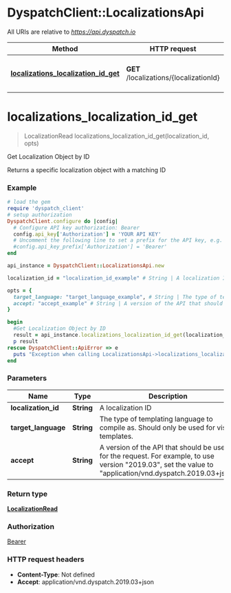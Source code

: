 # DyspatchClient::LocalizationsApi

All URIs are relative to *https://api.dyspatch.io*

Method | HTTP request | Description
------------- | ------------- | -------------
[**localizations_localization_id_get**](LocalizationsApi.md#localizations_localization_id_get) | **GET** /localizations/{localizationId} | Get Localization Object by ID


# **localizations_localization_id_get**
> LocalizationRead localizations_localization_id_get(localization_id, opts)

Get Localization Object by ID

Returns a specific localization object with a matching ID

### Example
```ruby
# load the gem
require 'dyspatch_client'
# setup authorization
DyspatchClient.configure do |config|
  # Configure API key authorization: Bearer
  config.api_key['Authorization'] = 'YOUR API KEY'
  # Uncomment the following line to set a prefix for the API key, e.g. 'Bearer' (defaults to nil)
  #config.api_key_prefix['Authorization'] = 'Bearer'
end

api_instance = DyspatchClient::LocalizationsApi.new

localization_id = "localization_id_example" # String | A localization ID

opts = { 
  target_language: "target_language_example", # String | The type of templating language to compile as. Should only be used for visual templates.
  accept: "accept_example" # String | A version of the API that should be used for the request. For example, to use version "2019.03", set the value to "application/vnd.dyspatch.2019.03+json"
}

begin
  #Get Localization Object by ID
  result = api_instance.localizations_localization_id_get(localization_id, opts)
  p result
rescue DyspatchClient::ApiError => e
  puts "Exception when calling LocalizationsApi->localizations_localization_id_get: #{e}"
end
```

### Parameters

Name | Type | Description  | Notes
------------- | ------------- | ------------- | -------------
 **localization_id** | **String**| A localization ID | 
 **target_language** | **String**| The type of templating language to compile as. Should only be used for visual templates. | [optional] 
 **accept** | **String**| A version of the API that should be used for the request. For example, to use version "2019.03", set the value to "application/vnd.dyspatch.2019.03+json" | [optional] 

### Return type

[**LocalizationRead**](LocalizationRead.md)

### Authorization

[Bearer](../README.md#Bearer)

### HTTP request headers

 - **Content-Type**: Not defined
 - **Accept**: application/vnd.dyspatch.2019.03+json



